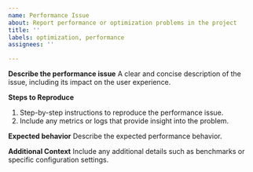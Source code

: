 ```yaml
---
name: Performance Issue
about: Report performance or optimization problems in the project
title: ''
labels: optimization, performance
assignees: ''

---
```


**Describe the performance issue**
A clear and concise description of the issue, including its impact on the user experience.

**Steps to Reproduce**
1. Step-by-step instructions to reproduce the performance issue.
2. Include any metrics or logs that provide insight into the problem.

**Expected behavior**
Describe the expected performance behavior.

**Additional Context**
Include any additional details such as benchmarks or specific configuration settings.

